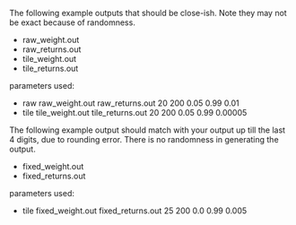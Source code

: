 The following example outputs that should be close-ish. Note they may not be exact because of randomness.
- raw_weight.out
- raw_returns.out
- tile_weight.out
- tile_returns.out

parameters used:
- raw raw_weight.out raw_returns.out 20 200 0.05 0.99 0.01
- tile tile_weight.out tile_returns.out 20 200 0.05 0.99 0.00005

The following example output should match with your output up till the last 4 digits, due to rounding error. There is no randomness in generating the output.
- fixed_weight.out
- fixed_returns.out

parameters used:
- tile fixed_weight.out fixed_returns.out 25 200 0.0 0.99 0.005
